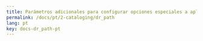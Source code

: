```yaml
---
title: Parámetros adicionales para configurar opciones especiales a aplicar sobre la base de datos (dr_path.def)
permalink: /docs/pt/2-cataloging/dr_path
lang: pt
key: docs-dr_path-pt
---
```

